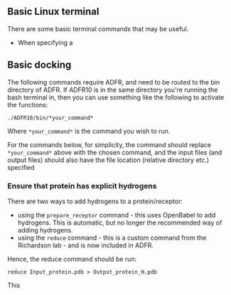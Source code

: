 ## Basic Linux terminal
There are some basic terminal commands that may be useful. 
* When specifying a 

## Basic docking
The following commands require ADFR, and need to be routed to the bin directory of ADFR. If ADFR10 is in the same directory you're running the bash terminal in, then you can use something like the following to activate the functions:
```
./ADFR10/bin/*your_command*
```
Where ```*your_command*``` is the command you wish to run. 

For the commands below, for simplicity, the command should replace ```*your_command*``` above with the chosen command, and the input files (and output files) should also have the file location (relative directory etc.) specified

### Ensure that protein has explicit hydrogens
There are two ways to add hydrogens to a protein/receptor:
* using the ```prepare_receptor``` command - this uses OpenBabel to add hydrogens. This is automatic, but no longer the recommended way of adding hydrogens. 
* using the ```reduce``` command - this is a custom command from the Richardson lab - and is now included in ADFR. 

Hence, the reduce command should be run:
```
reduce Input_protein.pdb > Output_protein_H.pdb
```

This 